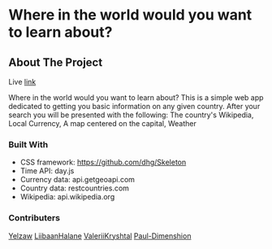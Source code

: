 # Where in the world would you want to learn about?

<!-- README DRAFT-->
## About The Project

<!--Add screenshot image when finished-->

Live [link](https://valeriikryshtal.github.io/Team-project-01/)

<!--Change link after changing name-->

Where in the world would you want to learn about? This is a simple web app dedicated to getting you basic information on any given country.
After your search you will be presented with the following:
The country's Wikipedia,
Local Currency,
A map centered on the capital,
Weather

### Built With

* CSS framework: https://github.com/dhg/Skeleton
* Time API: day.js
* Currency data: api.getgeoapi.com
* Country data: restcountries.com
* Wikipedia: api.wikipedia.org

### Contributers
[Yelzaw](https://github.com/Yelzaw)
[LiibaanHalane](https://github.com/LiibaanHalane)
[ValeriiKryshtal](https://github.com/ValeriiKryshtal)
[Paul-Dimenshion](https://github.com/Paul-Dimenshion)
